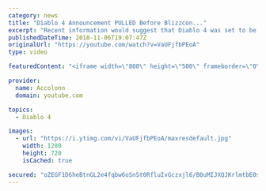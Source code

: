 ```yaml
---
category: news
title: "Diablo 4 Announcement PULLED Before Blizzcon..."
excerpt: "Recent information would suggest that Diablo 4 was set to be announced at Blizzcon but ended being pulled after developers couldn't commit to the current ..."
publishedDateTime: 2018-11-06T19:07:47Z
originalUrl: "https://youtube.com/watch?v=VaUFjfbPEoA"
type: video

featuredContent: "<iframe width=\"800\" height=\"500\" frameborder=\"0\" src=\"https://www.youtube.com/embed/VaUFjfbPEoA\" allow=\"accelerometer; autoplay; encrypted-media; gyroscope; picture-in-picture\" allowfullscreen></iframe>"

provider:
  name: Accolonn
  domain: youtube.com

topics:
  - Diablo 4

images:
  - url: "https://i.ytimg.com/vi/VaUFjfbPEoA/maxresdefault.jpg"
    width: 1280
    height: 720
    isCached: true

secured: "oZEGF1D6heBtnGL2e4fqbw6oSnSt0RfluIvGczxjl6/B0uMIJXQJKrlmtbE0shnMxs5TApyU7UFPsNPOj6EZfInRDhL1eqZRY6fwUTQJjq4Szoz4Uuj7S0slOCbdSD1xnB/vbupfLy3tRXX7vU5WjXLwBJErA+MysQkaOvfcmDg7haxjF7J2fcba0KgmTsw91lUgoQlo0RvFbrTZfJ5k5Dg/rbCKx+bjMOgiNxA1eGl4EjA2N+HV1dDlR4YbmkO4I23R5jB6IhT/c+5tYuWaVudR8UK3e9eevuqvMvfBcQyIrDgy+P4uYiPpI9uUZVvzgHt5CRbRi52eOgSocLhTwZJ9ThZhSJCEpQfzNQk8/lZ+F3iNDLDz58h0uDEaUuBvtDPxgYB0IHZBXeyhOEAn/gTaIjHI5uccQesZBu/l7oXIRvKzShCqqm5rVvg2RZKz;rDI7HAgPEsnsymJ3jGVwYQ=="
---
```



